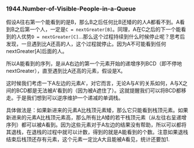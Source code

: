 ### 1944.Number-of-Visible-People-in-a-Queue

假设A往右第一个能看到的是B，那么B之后任何比B还矮的的人A都看不到。A看到B之后第一个人，一定是```C = nextGreater[B]```。同理，A在C之后的下一个能看到的人优势```D = nextGreater[C]```...那么这个过程持续到什么时候停止呢？思考后发现，一旦遇到比A还高的人，这个过程就停止。因为A不可能看到任何nextGreater[A]后面的人。

所以A能看到的序列，是从A右边的第一个元素开始的递增序列BCD（即不停地nextGreater），直至遇到比A还高的元素，假设是X。

这时候我们考虑一下A左边的元素A'，对它而言，无论A与A'的关系如何，A与X之间的BCD都是无法被A'看到的（因为被A遮住了）。这就提醒我们可以将BCD都移走。于是我们想到可以逆序维护一个递减的单调栈。

具体做法是：如果新进来的元素A比栈顶元素矮，那么它只能看到栈顶元素。如果新进来的元素A比栈顶元素高，那么所有比A矮的若干栈顶元素（从左往右呈递增序列）都可以被A看到。因为这些元素对于A左边的结果没有帮助，所以可以都将其退栈，在退栈的过程中就可以计数，得到的就是A能看到的个数。注意如果退栈结束后栈顶还存有元素，这个元素一定比A大且能被A看见，统计还要加1.
